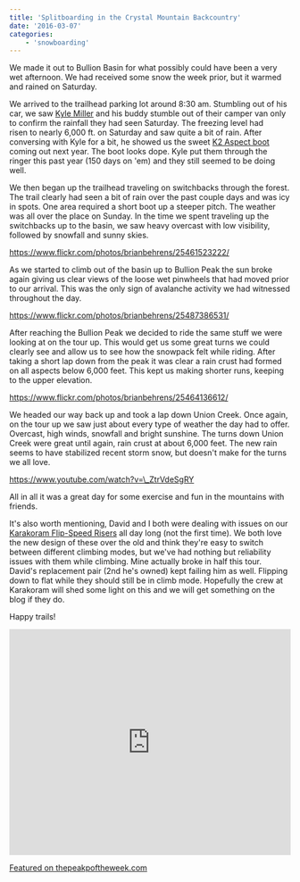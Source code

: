 ```yaml
---
title: 'Splitboarding in the Crystal Mountain Backcountry'
date: '2016-03-07'
categories:
    - 'snowboarding'
---
```


We made it out to Bullion Basin for what possibly could have been a very wet afternoon. We had received some snow the week prior, but it warmed and rained on Saturday.

We arrived to the trailhead parking lot around 8:30 am. Stumbling out of his car, we saw [Kyle Miller](https://www.instagram.com/kylemiller411/) and his buddy stumble out of their camper van only to confirm the rainfall they had seen Saturday. The freezing level had risen to nearly 6,000 ft. on Saturday and saw quite a bit of rain. After conversing with Kyle for a bit, he showed us the sweet [K2 Aspect boot](https://www.youtube.com/watch?v=9r4uPP9oZxw) coming out next year. The boot looks dope. Kyle put them through the ringer this past year (150 days on 'em) and they still seemed to be doing well.

We then began up the trailhead traveling on switchbacks through the forest. The trail clearly had seen a bit of rain over the past couple days and was icy in spots. One area required a short boot up a steeper pitch. The weather was all over the place on Sunday. In the time we spent traveling up the switchbacks up to the basin, we saw heavy overcast with low visibility, followed by snowfall and sunny skies.

https://www.flickr.com/photos/brianbehrens/25461523222/

As we started to climb out of the basin up to Bullion Peak the sun broke again giving us clear views of the loose wet pinwheels that had moved prior to our arrival. This was the only sign of avalanche activity we had witnessed throughout the day.

https://www.flickr.com/photos/brianbehrens/25487386531/

After reaching the Bullion Peak we decided to ride the same stuff we were looking at on the tour up. This would get us some great turns we could clearly see and allow us to see how the snowpack felt while riding. After taking a short lap down from the peak it was clear a rain crust had formed on all aspects below 6,000 feet. This kept us making shorter runs, keeping to the upper elevation.

https://www.flickr.com/photos/brianbehrens/25464136612/

We headed our way back up and took a lap down Union Creek. Once again, on the tour up we saw just about every type of weather the day had to offer. Overcast, high winds, snowfall and bright sunshine. The turns down Union Creek were great until again, rain crust at about 6,000 feet. The new rain seems to have stabilized recent storm snow, but doesn't make for the turns we all love.

https://www.youtube.com/watch?v=\_ZtrVdeSgRY

All in all it was a great day for some exercise and fun in the mountains with friends.

It's also worth mentioning, David and I both were dealing with issues on our [Karakoram Flip-Speed Risers](https://www.splitboardbindings.com/products/flip-speed-riser/) all day long (not the first time). We both love the new design of these over the old and think they're easy to switch between different climbing modes, but we've had nothing but reliability issues with them while climbing. Mine actually broke in half this tour. David's replacement pair (2nd he's owned) kept failing him as well. Flipping down to flat while they should still be in climb mode. Hopefully the crew at Karakoram will shed some light on this and we will get something on the blog if they do.

Happy trails!

<iframe src="http://www.strava.com/activities/510552836/embed/07909e5e08732864d1cd406d99cec700bc76d5fd" width="100%" height="405" frameborder="0" scrolling="no"></iframe>

[Featured on thepeakpoftheweek.com](http://thepeakoftheweek.com/2016/03/bullion-peak-crystal-mountain-backcountry/)
